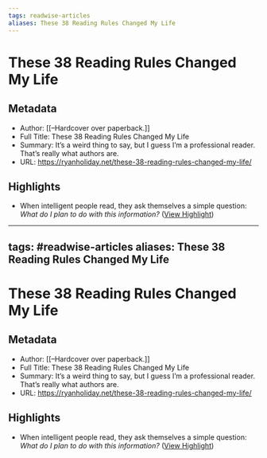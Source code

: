 ```yaml
---
tags: readwise-articles
aliases: These 38 Reading Rules Changed My Life
---
```

# These 38 Reading Rules Changed My Life

## Metadata
- Author: [[–Hardcover over paperback.]]
- Full Title: These 38 Reading Rules Changed My Life
- Summary: It’s a weird thing to say, but I guess I’m a professional reader. That’s really what authors are.
- URL: https://ryanholiday.net/these-38-reading-rules-changed-my-life/

## Highlights
- When intelligent people read, they ask themselves a simple question: *What do I plan to do with this information?* ([View Highlight](https://read.readwise.io/read/01hafj08zebtwb50he0g6y65em))
---
tags: #readwise-articles
aliases: These 38 Reading Rules Changed My Life
---
# These 38 Reading Rules Changed My Life

## Metadata
- Author: [[–Hardcover over paperback.]]
- Full Title: These 38 Reading Rules Changed My Life
- Summary: It’s a weird thing to say, but I guess I’m a professional reader. That’s really what authors are.
- URL: https://ryanholiday.net/these-38-reading-rules-changed-my-life/

## Highlights
- When intelligent people read, they ask themselves a simple question: *What do I plan to do with this information?* ([View Highlight](https://read.readwise.io/read/01hafj08zebtwb50he0g6y65em))

